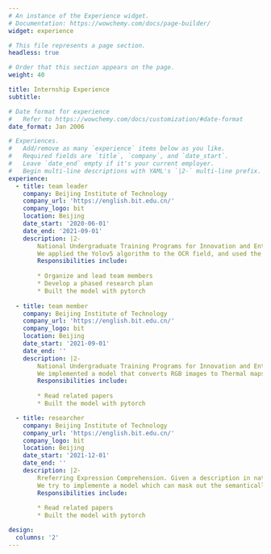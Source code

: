 ```yaml
---
# An instance of the Experience widget.
# Documentation: https://wowchemy.com/docs/page-builder/
widget: experience

# This file represents a page section.
headless: true

# Order that this section appears on the page.
weight: 40

title: Internship Experience
subtitle:

# Date format for experience
#   Refer to https://wowchemy.com/docs/customization/#date-format
date_format: Jan 2006

# Experiences.
#   Add/remove as many `experience` items below as you like.
#   Required fields are `title`, `company`, and `date_start`.
#   Leave `date_end` empty if it's your current employer.
#   Begin multi-line descriptions with YAML's `|2-` multi-line prefix.
experience:
  - title: team leader
    company: Beijing Institute of Technology
    company_url: 'https://english.bit.edu.cn/'
    company_logo: bit
    location: Beijing
    date_start: '2020-06-01'
    date_end: '2021-09-01'
    description: |2-
        National Undergraduate Training Programs for Innovation and Entrepreneurship in 2020. 
        We applied the Yolov5 algorithm to the OCR field, and used the ICDAR2014 dataset to train a yolo model that can achieve accurate text detection.
        Responsibilities include:
        
        * Organize and lead team members
        * Develop a phased research plan
        * Built the model with pytorch
        
  - title: team member
    company: Beijing Institute of Technology
    company_url: 'https://english.bit.edu.cn/'
    company_logo: bit
    location: Beijing
    date_start: '2021-09-01'
    date_end: ''
    description: |2-
        National Undergraduate Training Programs for Innovation and Entrepreneurship in 2021.
        We implemented a model that converts RGB images to Thermal maps on the FLIR dataset using CycleGAN.
        Responsibilities include:
        
        * Read related papers
        * Built the model with pytorch

  - title: researcher
    company: Beijing Institute of Technology
    company_url: 'https://english.bit.edu.cn/'
    company_logo: bit
    location: Beijing
    date_start: '2021-12-01'
    date_end: ''
    description: |2-
        Rreferring Expression Comprehension. Given a description in natural language, the goal is to understand the expectation to accurately find the region corresponding to the description in an image. Models require joint understanding and reasoning of the textual and visual domains.
        We try to implemente a model which can mask out the semantically identical parts of the image and natural language in multiscale space.
        Responsibilities include:
        
        * Read related papers
        * Built the model with pytorch

design:
  columns: '2'
---
```

